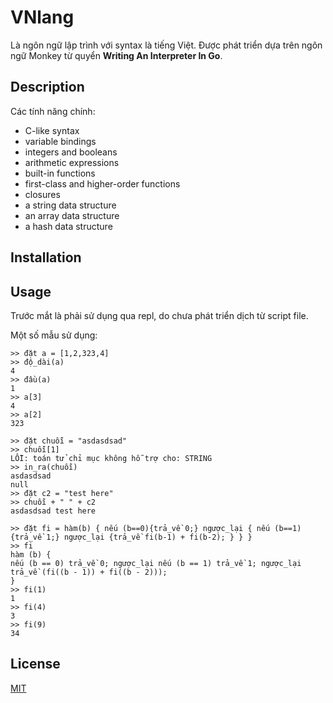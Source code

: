 # VNlang

Là ngôn ngữ lập trình với syntax là tiếng Việt. Được phát triển dựa trên ngôn ngữ Monkey từ quyển **Writing An Interpreter In Go**.

## Description

Các tính năng chính:

- C-like syntax
- variable bindings
- integers and booleans
- arithmetic expressions
- built-in functions
- first-class and higher-order functions
- closures
- a string data structure
- an array data structure
- a hash data structure

## Installation

## Usage

Trước mắt là phải sử dụng qua repl, do chưa phát triển dịch từ script file.

Một số mẫu sử dụng:

```
>> đặt a = [1,2,323,4]
>> độ_dài(a)
4
>> đầu(a)
1
>> a[3]
4
>> a[2]
323
```

```
>> đặt chuỗi = "asdasdsad"
>> chuỗi[1]
LỖI: toán tử chỉ mục không hỗ trợ cho: STRING
>> in_ra(chuỗi)
asdasdsad
null
>> đặt c2 = "test here"
>> chuỗi + " " + c2
asdasdsad test here
```

```
>> đặt fi = hàm(b) { nếu (b==0){trả_về 0;} ngược_lại { nếu (b==1) {trả_về 1;} ngược_lại {trả_về fi(b-1) + fi(b-2); } } }
>> fi
hàm (b) {
nếu (b == 0) trả_về 0; ngược_lại nếu (b == 1) trả_về 1; ngược_lại trả_về (fi((b - 1)) + fi((b - 2)));
}
>> fi(1)
1
>> fi(4)
3
>> fi(9)
34
```

## License

[MIT](https://choosealicense.com/licenses/mit/)
